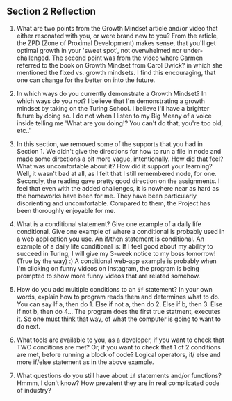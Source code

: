## Section 2 Reflection

1. What are two points from the Growth Mindset article and/or video that either resonated with you, or were brand new to you?
From the article, the ZPD (Zone of Proximal Development) makes sense, that you'll get optimal growth in your 'sweet spot', not
overwhelmed nor under-challenged. The second point was from the video where Carmen referred to the book on Growth Mindset from Carol Dwick? in which she mentioned the fixed vs. growth mindsets. I find this encouraging, that one can change for the better on into the future.

2. In which ways do you currently demonstrate a Growth Mindset? In which ways do you _not_?
I believe that I'm demonstrating a growth mindset by taking on the Turing School. I believe I'll have a brighter future by doing so.
I do not when I listen to my Big Meany of a voice inside telling me 'What are you doing!? You can't do that, you're too old, etc..'

3. In this section, we removed some of the supports that you had in Section 1. We didn't give the directions for how to run a file in node and made some directions a bit more vague, intentionally. How did that feel? What was uncomfortable about it? How did it support your learning?
Well, it wasn't bad at all, as I felt that I still remembered node, for one. Secondly, the reading gave pretty good direction
on the assignments. I feel that even with the added challenges, it is nowhere near as hard as the homeworks have been for me.
They have been particularly disorienting and uncomfortable. Compared to them, the Project has been thoroughly enjoyable for me.

4. What is a conditional statement? Give one example of a daily life conditional. Give one example of where a conditional is probably used in a web application you use.
An if/then statement is conditional. An example of a daily life conditional is: If I feel good about my ability to succeed in Turing, I will give my 3-week notice to my boss tomorrow! (True by the way) :)
A conditional web-app example is probably when I'm clicking on funny videos on Instagram, the program is being prompted to show more
funny videos that are related somehow.

5. How do you add multiple conditions to an `if` statement? In your own words, explain how to program reads them and determines what to do.
You can say If a, then do 1. Else if not a, then do 2. Else if b, then 3. Else if not b, then do 4...
The program does the first true statment, executes it. So one must think that way, of what the computer is going to want to do next.

6. What tools are available to you, as a developer, if you want to check that TWO conditions are met? Or, if you want to check that 1 of 2 conditions are met, before running a block of code?
Logical operators, if/ else and more if/else statement as in the above example.

7. What questions do you still have about `if` statements and/or functions?
Hmmm, I don't know? How prevalent they are in real complicated code of industry?
